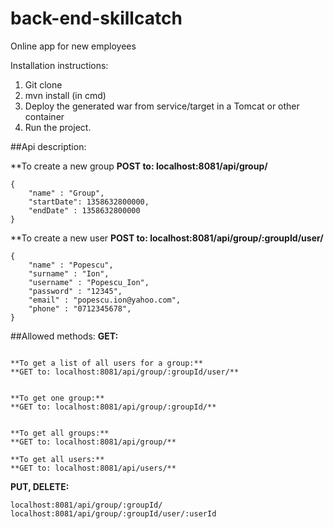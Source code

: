 # back-end-skillcatch

Online app for new employees

Installation instructions:

1. Git clone
2. mvn install (in cmd)
3. Deploy the generated war from service/target in a Tomcat or other container
4. Run the project.

##Api description:

**To create a new group
**POST to: localhost:8081/api/group/**

```
{
    "name" : "Group",
    "startDate": 1358632800000,
    "endDate" : 1358632800000
}
```

**To create a new user
**POST to: localhost:8081/api/group/:groupId/user/**

```
{
    "name" : "Popescu",
    "surname" : "Ion",
    "username" : "Popescu_Ion",
    "password" : "12345",
    "email" : "popescu.ion@yahoo.com",
    "phone" : "0712345678",
}
```

##Allowed methods:
**GET:**
```

**To get a list of all users for a group:**
**GET to: localhost:8081/api/group/:groupId/user/**


**To get one group:**
**GET to: localhost:8081/api/group/:groupId/**


**To get all groups:**
**GET to: localhost:8081/api/group/**

**To get all users:**
**GET to: localhost:8081/api/users/**

```

**PUT, DELETE:**

```
localhost:8081/api/group/:groupId/
localhost:8081/api/group/:groupId/user/:userId

```
